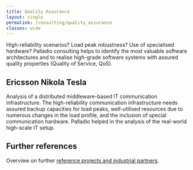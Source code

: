 ```yaml
---
title: Quality Assurance
layout: single
permalink: /consulting/quality_assurance
classes: wide
---
```


High-reliability scenarios? Load peak robustness? Use of specialised hardware? Palladio consulting helps to identify the most valuable software architectures and to realise high-grade software systems with assured quality properties (Quality of Service, QoS).


## Ericsson Nikola Tesla

Analysis of a distributed middleware-based IT communication infrastructure. The high-reliability communication infrastructure needs assured backup capacities for load peaks, well-utilised resources due to numerous changes in the load profile, and the inclusion of special communication hardware. Palladio helped in the analysis of the real-world high-scale IT setup.


## Further references

Overview on further [reference projects and industrial partners](/consulting/references).

